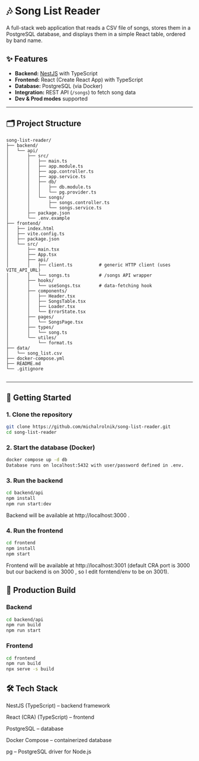 # 🎶 Song List Reader

A full-stack web application that reads a CSV file of songs, stores them in a PostgreSQL database, and displays them in a simple React table, ordered by band name.

## ✨ Features
- **Backend:** [NestJS](https://nestjs.com/) with TypeScript  
- **Frontend:** React (Create React App) with TypeScript  
- **Database:** PostgreSQL (via Docker)  
- **Integration:** REST API (`/songs`) to fetch song data  
- **Dev & Prod modes** supported  

---

## 🗂 Project Structure

```text
song-list-reader/
├── backend/
│   └── api/
│       ├── src/
│       │   ├── main.ts
│       │   ├── app.module.ts
│       │   ├── app.controller.ts
│       │   ├── app.service.ts
│       │   ├── db/
│       │   │   ├── db.module.ts
│       │   │   └── pg.provider.ts
│       │   └── songs/
│       │       ├── songs.controller.ts
│       │       └── songs.service.ts
│       ├── package.json
│       └── .env.example
├── frontend/
│   ├── index.html
│   ├── vite.config.ts
│   ├── package.json
│   └── src/
│       ├── main.tsx
│       ├── App.tsx
│       ├── api/
│       │   ├── client.ts          # generic HTTP client (uses VITE_API_URL)
│       │   └── songs.ts           # /songs API wrapper
│       ├── hooks/
│       │   └── useSongs.tsx       # data-fetching hook
│       ├── components/
│       │   ├── Header.tsx
│       │   ├── SongsTable.tsx
│       │   ├── Loader.tsx
│       │   └── ErrorState.tsx
│       ├── pages/
│       │   └── SongsPage.tsx
│       ├── types/
│       │   └── song.ts
│       └── utiles/
│           └── format.ts
├── data/
│   └── song_list.csv
├── docker-compose.yml
├── README.md
└── .gitignore


```
---

## 🚀 Getting Started

### 1. Clone the repository
```bash
git clone https://github.com/michalrolnik/song-list-reader.git
cd song-list-reader
```

### 2. Start the database (Docker)
```bash
docker compose up -d db
Database runs on localhost:5432 with user/password defined in .env.
```



### 3. Run the backend
```bash
cd backend/api
npm install
npm run start:dev
```

Backend will be available at http://localhost:3000
.

### 4. Run the frontend
```bash
cd frontend
npm install
npm start
```

Frontend will be available at http://localhost:3001
 (default CRA port is 3000 but our backend is on 3000 , so I edit forntend/env to be on 3001).

## 🔧 Production Build
### Backend
```bash
cd backend/api
npm run build
npm run start
```

### Frontend
```bash
cd frontend
npm run build
npx serve -s build
```

 ## 🛠 Tech Stack

NestJS (TypeScript) – backend framework

React (CRA) (TypeScript) – frontend

PostgreSQL – database

Docker Compose – containerized database

pg – PostgreSQL driver for Node.js



